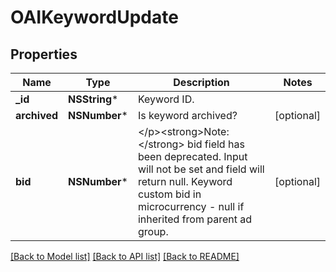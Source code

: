 # OAIKeywordUpdate

## Properties
Name | Type | Description | Notes
------------ | ------------- | ------------- | -------------
**_id** | **NSString*** | Keyword ID. | 
**archived** | **NSNumber*** | Is keyword archived? | [optional] 
**bid** | **NSNumber*** | &lt;/p&gt;&lt;strong&gt;Note:&lt;/strong&gt; bid field has been deprecated. Input will not be set and field will return null. Keyword custom bid in microcurrency - null if inherited from parent ad group. | [optional] 

[[Back to Model list]](../README.md#documentation-for-models) [[Back to API list]](../README.md#documentation-for-api-endpoints) [[Back to README]](../README.md)


